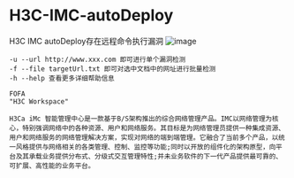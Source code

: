 # H3C-IMC-autoDeploy
H3C IMC autoDeploy存在远程命令执行漏洞
![image](https://github.com/user-attachments/assets/48ea2c82-f428-4c65-937e-06231cbb02ad)
```
-u --url http://www.xxx.com 即可进行单个漏洞检测
-f --file targetUrl.txt 即可对选中文档中的网址进行批量检测
-h --help 查看更多详细帮助信息

FOFA
"H3C Workspace"

H3Ca iMc 智能管理中心是一款基于B/S架构推出的综合网络管理产品。IMC以网络管理为核心，特别强调网络中的各种资源、用户和网络服务。其目标是为网络管理员提供一种集成资源、用户和网络服务的网络管理解决方案，实现对网络的端到端管理。它融合了当前多个产品，以统一风格提供与网络相关的各类管理、控制、监控等功能;同时以开放的组件化的架构原型，向平台及其承载业务提供分布式、分级式交互管理特性;并未业务软件的下一代产品提供最可靠的、可扩展、高性能的业务平台。

```
